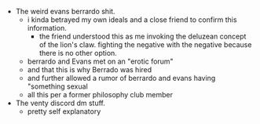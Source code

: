 - The weird  evans berrardo shit.
	- i kinda betrayed my own ideals and a close friend to confirm this information.
		- the friend understood this as me invoking the deluzean concept of the lion's claw. fighting the negative with the negative because there is no other option.
	- berrardo and Evans met on an "erotic forum"
	- and that this is why Berrado was hired
	- and further allowed a rumor of berrardo and evans having "something sexual
	- all this per a former philosophy club member
- The venty discord dm stuff.
	- pretty self explanatory